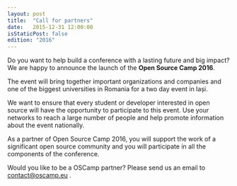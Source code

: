 ```yaml
---
layout: post
title:  "Call for partners"
date:   2015-12-31 12:00:00
isStaticPost: false
edition: "2016"
---
```


Do you want to help build a conference with a lasting future and big impact? We are happy to announce the launch of the **Open Source Camp 2016**.

The event will bring together important organizations and companies and one of the biggest universities in Romania for a two day event in Iași.

We want to ensure that every student or developer interested in open source will have the opportunity to participate to this event. Use your networks to reach a large number of people and help promote information about the event nationally.

As a partner of Open Source Camp 2016, you will support the work of a significant open source community and you will participate in all the components of the conference.

Would you like to be a OSCamp partner? Please send us an email to [contact@oscamp.eu](mailto:contact@oscamp.eu) .

